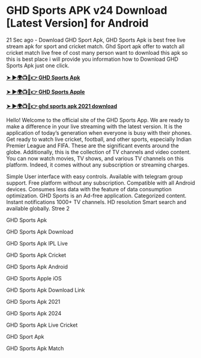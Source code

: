 <h1>GHD Sports APK v24 Download [Latest Version] for Android</h1>

21 Sec ago - Download GHD Sport Apk, GHD Sports Apk is best free live stream apk for sport and cricket match. Ghd Sport apk offer to watch all cricket match live free of cost many person want to download this apk so this is best place i will provide you information how to Download GHD Sports Apk just one click.

**[➤ ►🌍📺📱👉 GHD Sports Apk](https://t.co/veegzqkpby)**

**[➤ ►🌍📺📱👉 GHD Sports Apple](https://t.co/veegzqkpby)**

**[➤ ►🌍📺📱👉 ghd sports apk 2021 download](https://t.co/veegzqkpby)**

Hello! Welcome to the official site of the GHD Sports App. We are ready to make a difference in your live streaming with the latest version. It is the application of today’s generation when everyone is busy with their phones. Get ready to watch live cricket, football, and other sports, especially Indian Premier League and FIFA. These are the significant events around the globe. Additionally, this is the collection of TV channels and video content. You can now watch movies, TV shows, and various TV channels on this platform. Indeed, it comes without any subscription or streaming charges.

Simple User interface with easy controls.
Available with telegram group support.
Free platform without any subscription.
Compatible with all Android devices.
Consumes less data with the feature of data consumption optimization.
GHD Sports is an Ad-free application.
Categorized content.
Instant notifications
1000+ TV channels.
HD resolution
Smart search and available globally.
Stree 2

GHD Sports Apk

GHD Sports Apk Download

GHD Sports Apk IPL Live

GHD Sports Apk Cricket

GHD Sports Apk Android

GHD Sports Apple iOS

GHD Sports Apk Download Link

GHD Sports Apk 2021

GHD Sports Apk 2024

GHD Sports Apk Live Cricket

GHD Sport Apk

GHD Sports Apk Match
